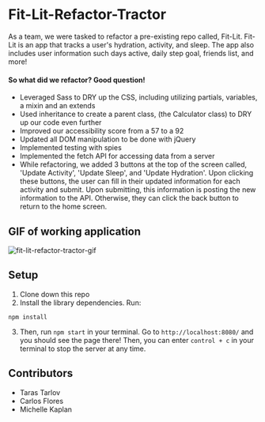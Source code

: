 # Fit-Lit-Refactor-Tractor

As a team, we were tasked to refactor a pre-existing repo called, Fit-Lit. Fit-Lit is an app that tracks a user's hydration, activity, and sleep. The app also includes user information such days active, daily step goal, friends list, and more!

#### So what did we refactor? Good question! 
- Leveraged Sass to DRY up the CSS, including utilizing partials, variables, a mixin and an extends
- Used inheritance to create a parent class, (the Calculator class) to DRY up our code even further
- Improved our accessibility score from a 57 to a 92
- Updated all DOM manipulation to be done with jQuery
- Implemented testing with spies
- Implemented the fetch API for accessing data from a server
- While refactoring, we added 3 buttons at the top of the screen called, 'Update Activity', 'Update Sleep', and 'Update Hydration'. Upon clicking these buttons, the user can fill in their updated information for each activity and submit. Upon submitting, this information is posting the new information to the API. Otherwise, they can click the back button to return to the home screen.

## GIF of working application
![fit-lit-refactor-tractor-gif](https://media.giphy.com/media/kfdjmEhG8DEMfk1tsI/giphy.gif)

## Setup

1. Clone down this repo
2. Install the library dependencies. Run: 
```
npm install
```
3. Then, run `npm start` in your terminal. Go to `http://localhost:8080/` and you should see the page there! Then, you can enter `control + c` in your terminal to stop the server at any time.

## Contributors
- Taras Tarlov
- Carlos Flores
- Michelle Kaplan
